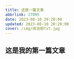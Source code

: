 ```yaml
---
title: 这是一篇文章
abbrlink: 27095
date: 2023-08-10 20:20:00
updated: 2023-08-10 20:20:00
cover: /img/炭治郎txt.jpg
---
```

## 这是我的第一篇文章
